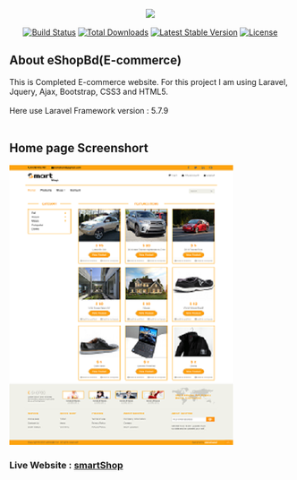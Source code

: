 <p align="center"><img src="https://laravel.com/assets/img/components/logo-laravel.svg"></p>

<p align="center">
<a href="https://travis-ci.org/laravel/framework"><img src="https://travis-ci.org/laravel/framework.svg" alt="Build Status"></a>
<a href="https://packagist.org/packages/laravel/framework"><img src="https://poser.pugx.org/laravel/framework/d/total.svg" alt="Total Downloads"></a>
<a href="https://packagist.org/packages/laravel/framework"><img src="https://poser.pugx.org/laravel/framework/v/stable.svg" alt="Latest Stable Version"></a>
<a href="https://packagist.org/packages/laravel/framework"><img src="https://poser.pugx.org/laravel/framework/license.svg" alt="License"></a>
</p>

<h2>About eShopBd(E-commerce)</h2>
<p>
This is Completed E-commerce website. For this project I am using Laravel, Jquery, Ajax, Bootstrap, CSS3 and HTML5. <br> <br>
Here use Laravel Framework version : 5.7.9 <br> <br>
</p>
<h2>Home page Screenshort</h2>
<p><img src="https://github.com/SiamShaeed/eShopBd/blob/master/public/img/full-template-screenshort.png"></p>
<h3>Live Website : <a href="http://eshop.siamshaeed.com" target="_blank">smartShop</a></h3>


